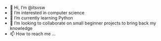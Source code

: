 - 👋 Hi, I’m @itsvsw
- 👀 I’m interested in computer science
- 🌱 I’m currently learning Python
- 💞️ I’m looking to collaborate on small beginner projects to bring back my knowledge
- 📫 How to reach me ...

<!---
itsvsw/itsvsw is a ✨ special ✨ repository because its `README.md` (this file) appears on your GitHub profile.
You can click the Preview link to take a look at your changes.
--->
